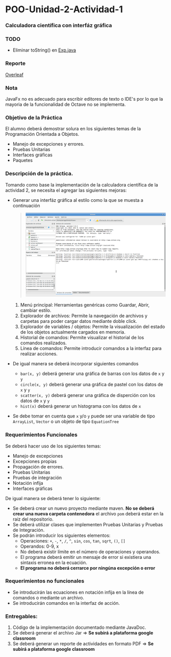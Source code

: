 # POO-Unidad-2-Actividad-1
### Calculadora científica con interfáz gráfica
### TODO
* Eliminar toString() en [Exp.java](src/main/java/com/spolancom/Exp.java)
### Reporte
[Overleaf](https://www.overleaf.com/read/jqchhwctbwmx)
### Nota
JavaFx no es adecuado para escribir editores de texto o IDE's por lo que la mayoria de la funcionalidad de Octave no se implementa.  
### Objetivo de la Práctica

El alumno deberá demostrar solura en los siguientes temas de la Programación Orientada a Objetos.
  * Manejo de excepciones y errores.
  * Pruebas Unitarias
  * Interfaces gráficas
  * Paquetes

### Descripción de la práctica.

Tomando como base la implementación de la calculadora científica de la actividad 2, se necesita el agregar las siguientes mejoras:

  * Generar una interfáz gráfica al estilo como la que se muesta a continuación
    > ![alt text](https://github.com/UPV-Programacion-Orientada-a-Objetos/POO-Unidad-2-Actividad-1/blob/main/img/fig1.png "Imagen")
    1. Menú principal: Herramientas genéricas como Guardar, Abrir, cambiar estilo.
    2. Explorador de archivos: Permite la navegación de archivos y carpetas para poder cargar datos mediante doble click.
    3. Explorador de variables / objetos: Permite la visualización del estado de los objetos actualmente cargados en memoria.
    4. Historial de comandos: Permite visualizar el historial de los comandos realizados.
    5. Línea de comandos: Permite introducir comandos a la interfaz para realizar acciones.

  * De igual manera se deberá incorporar siguientes comandos
    * `bar(x, y)` deberá generar una gráfica de barras con los datos de `x` y `y`
    * `circle(x, y)` deberá generar una gráfica de pastel con los datos de `x` y `y`
    * `scatter(x, y)` deberá generar una gráfica de disperción con los datos de `x` y `y`
    * `hist(x)` deberá generar un histograma con los datos de `x`
  * Se debe tomar en cuenta que `x` y/o `y` puede ser una variable de tipo `ArrayList`, `Vector` o un objeto de tipo `EquationTree`

### Requerimientos Funcionales
Se deberá hacer uso de los siguientes temas:

  * Manejo de excepciones
  * Excepciones propias
  * Propagación de errores.
  * Pruebas Unitarias
  * Pruebas de integración
  * Notación infija
  * Interfaces gráficas

De igual manera se deberá tener lo siguiente:

  * Se deberá crear un nuevo proyecto mediante maven. **No se deberá crear una nueva carpeta contenedora** el archivo `pom` deberá estar en la raiz del repositorio.
  * Se deberá utilizar clases que implementen Pruebas Unitarias y Pruebas de Integración.
  * Se podrán introducir los siguientes elementos:
    * Operaciones: `+`, `-`, `*`, `/`, `^`, `sin`, `cos`, `tan`, `sqrt`, `()`, `[]`
    * Operandos: 0-9, x
    * No deberá existir límite en el número de operaciones y operandos.
    * El programa deberá emitir un mensaje de error si existiera una sintaxis erronea en la ecuación.
    * **El programa no deberá cerrarce por ningúna excepción o error** 

### Requerimientos no funcionales

  * Se introducirán las ecuaciones en notación infija en la línea de comandos o mediante un archivo.
  * Se introducirán comandos en la interfaz de acción.

### Entregables:

  1. Código de la implementación documentado mediante JavaDoc.
  2. Se deberá generar el archivo Jar => **Se subirá a plataforma google classroom**
  3. Se deberá generar un reporte de actividades en formato PDF => **Se subirá a plataforma google classroom**

